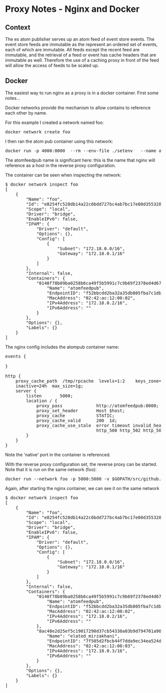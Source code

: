 # Proxy Notes - Nginx and Docker

## Context

The es atom publisher serves up an atom feed of event store events. The
event store feeds are immutable as the represent an ordered set of 
events, each of which are immutable. All feeds except the recent
feed are immutable, and the retrieval of a feed or event has
cache headers that are immutable as well. Therefore the use of 
a caching proxy in front of the feed will allow the access of 
feeds to be scaled up.

## Docker

The easiest way to run nginx as a proxy is in a docker container. First some notes...

Docker networks provide the mechanism to allow contains to reference each
other by name.

For this example I created a network named foo:

<pre>
docker network create foo
</pre>

I then ran the atom pub container using this network:

<pre>
docker run -p 4000:8000  --rm --env-file ./setenv   --name atomfeedpub --network foo xtracdev/atompub --linkhost localhost:5000 --listenaddr :8000
</pre>

The atomfeedpub name is significant here: this is the name that nginx will reference
as a host in the reverse proxy configuration.

The container can be seen when inspecting the network:

<pre>
$ docker network inspect foo
[
    {
        "Name": "foo",
        "Id": "e8254fc528db14a22c6bdd727bc4ab7bc17e00d3553287c2416653786c2d9d0d",
        "Scope": "local",
        "Driver": "bridge",
        "EnableIPv6": false,
        "IPAM": {
            "Driver": "default",
            "Options": {},
            "Config": [
                {
                    "Subnet": "172.18.0.0/16",
                    "Gateway": "172.18.0.1/16"
                }
            ]
        },
        "Internal": false,
        "Containers": {
            "0140f78b09ba0258b6ca49f5b5991c7c9b69f2378ed4d67996f3cd0aef57e60c": {
                "Name": "atomfeedpub",
                "EndpointID": "f52bbcdd2ba32a35db805fba7c1db944bb5296934043025bd9647b208f1de5ce",
                "MacAddress": "02:42:ac:12:00:02",
                "IPv4Address": "172.18.0.2/16",
                "IPv6Address": ""
            }
        },
        "Options": {},
        "Labels": {}
    }
]
</pre>

The nginx config includes the atompub container name:

<pre>
events {

}

http {
    proxy_cache_path  /tmp/rpcache  levels=1:2    keys_zone=STATIC:10m
    inactive=24h  max_size=1g;
    server {
        listen       5000;
        location / {
            proxy_pass             http://atomfeedpub:8000;
            proxy_set_header       Host $host;
            proxy_cache            STATIC;
            proxy_cache_valid      200  1d;
            proxy_cache_use_stale  error timeout invalid_header updating
                                   http_500 http_502 http_503 http_504;
        }
    }
}
</pre>

Note the 'native' port in the container is referenced.

With the reverse proxy configuration set, the reverse proxy can be started. Note
that it is run on the same network (foo):

<pre>
docker run --network foo -p 5000:5000 -v $GOPATH/src/github.com/xtraclabs/es-atom-feed-proxy/rp.conf:/etc/nginx/nginx.conf nginx
</pre>

Again, after starting the nginx container, we can see it on the same network

<pre>
$ docker network inspect foo
[
    {
        "Name": "foo",
        "Id": "e8254fc528db14a22c6bdd727bc4ab7bc17e00d3553287c2416653786c2d9d0d",
        "Scope": "local",
        "Driver": "bridge",
        "EnableIPv6": false,
        "IPAM": {
            "Driver": "default",
            "Options": {},
            "Config": [
                {
                    "Subnet": "172.18.0.0/16",
                    "Gateway": "172.18.0.1/16"
                }
            ]
        },
        "Internal": false,
        "Containers": {
            "0140f78b09ba0258b6ca49f5b5991c7c9b69f2378ed4d67996f3cd0aef57e60c": {
                "Name": "atomfeedpub",
                "EndpointID": "f52bbcdd2ba32a35db805fba7c1db944bb5296934043025bd9647b208f1de5ce",
                "MacAddress": "02:42:ac:12:00:02",
                "IPv4Address": "172.18.0.2/16",
                "IPv6Address": ""
            },
            "8ac48e2d25ef5c19017290d37cb54330a03b9d794701a9051875f3d83486ad12": {
                "Name": "elated_mirzakhani",
                "EndpointID": "7f505d2fbcb44f7dda9ec34ea524d5b0bee97ea87d00e4ff7a9103294e0d1aea",
                "MacAddress": "02:42:ac:12:00:03",
                "IPv4Address": "172.18.0.3/16",
                "IPv6Address": ""
            }
        },
        "Options": {},
        "Labels": {}
    }
]
</pre>

